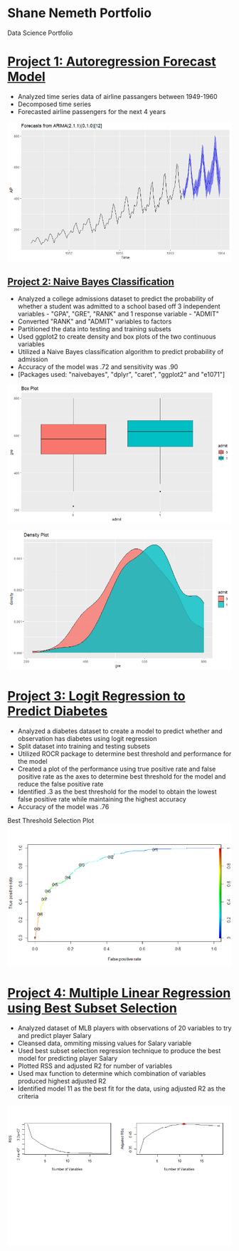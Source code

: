 # Shane Nemeth Portfolio
Data Science Portfolio 

# [Project 1: Autoregression Forecast Model](https://github.com/shanenemeth/Autoregression)
* Analyzed time series data of airline passangers between 1949-1960
* Decomposed time series
* Forecasted airline passengers for the next 4 years 

![](images/autoregrssion.png)

 ## [Project 2: Naive Bayes Classification](https://github.com/shanenemeth/Naive-Bayes-Classifier-)
* Analyzed a college admissions dataset to predict the probability of whether a student was admitted to a school based off 3 independent variables - "GPA", "GRE", "RANK" and 1 response variable - "ADMIT"
* Converted "RANK" and  "ADMIT" variables to factors 
* Partitioned the data into testing and training subsets
* Used ggplot2 to create density and box plots of the two continuous variables 
* Utilized a Naive Bayes classification algorithm to predict probability of admission
* Accuracy of the model was .72 and sensitivity was .90
* [Packages used: "naivebayes", "dplyr", "caret", "ggplot2" and "e1071"]

![](images/box%20plot.png)

![](images/density%20plot.png) 

# [Project 3: Logit Regression to Predict Diabetes](https://github.com/shanenemeth/Logistic-Regression-)
* Analyzed a diabetes dataset to create a model to predict whether and observation has diabetes using logit regression 
* Split dataset into training and testing subsets 
* Utilized ROCR package to determine best threshold and performance for the model
* Created a plot of the performance using true positive rate and false positive rate as the axes to determine best threshold for the model and reduce the false positive rate 
* Identified .3 as the best threshold for the model to obtain the lowest false positive rate while maintaining the highest accuracy 
* Accuracy of the model was .76

Best Threshold Selection Plot
 ![](images/Logistic.png)
 
 # [Project 4: Multiple Linear Regression using Best Subset Selection](https://github.com/shanenemeth/Regfit)
* Analyzed dataset of MLB players with  observations of 20 variables to try and predict player Salary
* Cleansed data, ommiting missing values for Salary variable
* Used best subset selection regression technique to produce the best model for predicting player Salary 
* Plotted RSS and adjusted R2 for number of variables 
* Used max function to determine which combination of variables produced highest adjusted R2
* Identified model 11 as the best fit for the data, using adjusted R2 as the criteria 

 ![](images/regfit.png)
 
 
